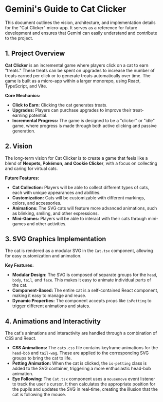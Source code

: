 # Gemini's Guide to Cat Clicker

This document outlines the vision, architecture, and implementation details for the "Cat Clicker" micro-app. It serves as a reference for future development and ensures that Gemini can easily understand and contribute to the project.

## 1. Project Overview

**Cat Clicker** is an incremental game where players click on a cat to earn "treats." These treats can be spent on upgrades to increase the number of treats earned per click or to generate treats automatically over time. The game is built as a micro-app within a larger monorepo, using React, TypeScript, and Vite.

**Core Mechanics:**
- **Click to Earn:** Clicking the cat generates treats.
- **Upgrades:** Players can purchase upgrades to improve their treat-earning potential.
- **Incremental Progress:** The game is designed to be a "clicker" or "idle" game, where progress is made through both active clicking and passive generation.

## 2. Vision

The long-term vision for Cat Clicker is to create a game that feels like a blend of **Neopets, Pokémon, and Cookie Clicker**, with a focus on collecting and caring for virtual cats.

**Future Features:**
- **Cat Collection:** Players will be able to collect different types of cats, each with unique appearances and abilities.
- **Customization:** Cats will be customizable with different markings, colors, and accessories.
- **Animations:** The SVG cats will feature more advanced animations, such as blinking, smiling, and other expressions.
- **Mini-Games:** Players will be able to interact with their cats through mini-games and other activities.

## 3. SVG Graphics Implementation

The cat is rendered as a modular SVG in the `Cat.tsx` component, allowing for easy customization and animation.

**Key Features:**
- **Modular Design:** The SVG is composed of separate groups for the `head`, `body`, `tail`, and `face`. This makes it easy to animate individual parts of the cat.
- **Component-Based:** The entire cat is a self-contained React component, making it easy to manage and reuse.
- **Dynamic Properties:** The component accepts props like `isPetting` to trigger different animations and states.

## 4. Animations and Interactivity

The cat's animations and interactivity are handled through a combination of CSS and React.

- **CSS Animations:** The `cats.css` file contains keyframe animations for the `head-bob` and `tail-wag`. These are applied to the corresponding SVG groups to bring the cat to life.
- **Petting Animation:** When the cat is clicked, the `is-petting` class is added to the SVG container, triggering a more enthusiastic head-bob animation.
- **Eye Following:** The `Cat.tsx` component uses a `mousemove` event listener to track the user's cursor. It then calculates the appropriate position for the pupils and updates the SVG in real-time, creating the illusion that the cat is following the mouse. 